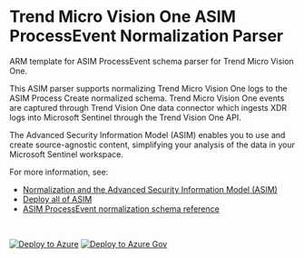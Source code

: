 # Trend Micro Vision One ASIM ProcessEvent Normalization Parser

ARM template for ASIM ProcessEvent schema parser for Trend Micro Vision One.

This ASIM parser supports normalizing Trend Micro Vision One logs to the ASIM Process Create normalized schema. Trend Micro Vision One events are captured through Trend Vision One data connector which ingests XDR logs into Microsoft Sentinel through the Trend Vision One API.


The Advanced Security Information Model (ASIM) enables you to use and create source-agnostic content, simplifying your analysis of the data in your Microsoft Sentinel workspace.

For more information, see:

- [Normalization and the Advanced Security Information Model (ASIM)](https://aka.ms/AboutASIM)
- [Deploy all of ASIM](https://aka.ms/DeployASIM)
- [ASIM ProcessEvent normalization schema reference](https://aka.ms/ASimProcessEventDoc)

<br>

[![Deploy to Azure](https://aka.ms/deploytoazurebutton)](https://portal.azure.com/#create/Microsoft.Template/uri/https%3A%2F%2Fraw.githubusercontent.com%2FAzure%2FAzure-Sentinel%2Fmaster%2FParsers%2FASimProcessEvent%2FARM%2FvimProcessCreateTrendMicroVisionOne%2FvimProcessCreateTrendMicroVisionOne.json) [![Deploy to Azure Gov](https://aka.ms/deploytoazuregovbutton)](https://portal.azure.us/#create/Microsoft.Template/uri/https%3A%2F%2Fraw.githubusercontent.com%2FAzure%2FAzure-Sentinel%2Fmaster%2FParsers%2FASimProcessEvent%2FARM%2FvimProcessCreateTrendMicroVisionOne%2FvimProcessCreateTrendMicroVisionOne.json)
